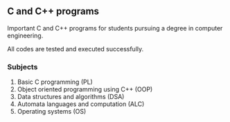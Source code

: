 ## C and C++ programs

Important C and C++ programs for students pursuing a degree in computer engineering.

All codes are tested and executed successfully.

### Subjects

1. Basic C programming (PL)
2. Object oriented programming using C++ (OOP)
3. Data structures and algorithms (DSA)
4. Automata languages and computation (ALC)
5. Operating systems (OS)
